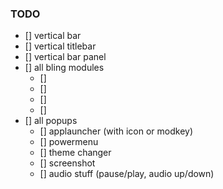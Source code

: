### TODO

- [] vertical bar
- [] vertical titlebar
- [] vertical bar panel
- [] all bling modules 
  - []
  - []
  - []
  - []
- [] all popups
  - [] applauncher (with icon or modkey)
  - [] powermenu
  - [] theme changer
  - [] screenshot
  - [] audio stuff (pause/play, audio up/down)